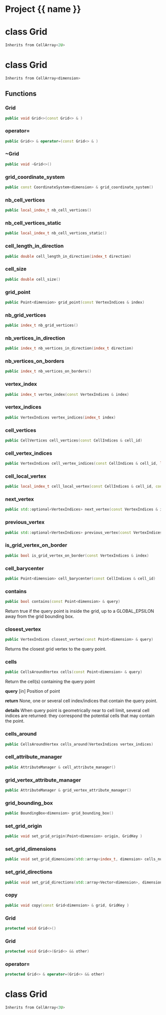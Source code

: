 <script setup>
import {useRoute} from 'vitepress'
const {path} = useRoute()
const tokens = path.split('/')
const words = tokens[2].split('-');
for (let i = 0; i < words.length; i++) {
    words[i] = words[i].charAt(0).toUpperCase() + words[i].slice(1);
    words[i] = words[i].replace('geode', 'Geode')
}
const name = words.join('-');
</script>
# Project {{ name }}

# class Grid


```cpp
Inherits from CellArray<2U>
```



# class Grid


```cpp
Inherits from CellArray<dimension>
```



## Functions

### Grid

```cpp
public void Grid<>(const Grid<> & )
```


### operator=

```cpp
public Grid<> & operator=(const Grid<> & )
```


### ~Grid

```cpp
public void ~Grid<>()
```


### grid_coordinate_system

```cpp
public const CoordinateSystem<dimension> & grid_coordinate_system()
```


### nb_cell_vertices

```cpp
public local_index_t nb_cell_vertices()
```


### nb_cell_vertices_static

```cpp
public local_index_t nb_cell_vertices_static()
```


### cell_length_in_direction

```cpp
public double cell_length_in_direction(index_t direction)
```


### cell_size

```cpp
public double cell_size()
```


### grid_point

```cpp
public Point<dimension> grid_point(const VertexIndices & index)
```


### nb_grid_vertices

```cpp
public index_t nb_grid_vertices()
```


### nb_vertices_in_direction

```cpp
public index_t nb_vertices_in_direction(index_t direction)
```


### nb_vertices_on_borders

```cpp
public index_t nb_vertices_on_borders()
```


### vertex_index

```cpp
public index_t vertex_index(const VertexIndices & index)
```

### vertex_indices

```cpp
public VertexIndices vertex_indices(index_t index)
```

### cell_vertices

```cpp
public CellVertices cell_vertices(const CellIndices & cell_id)
```


### cell_vertex_indices

```cpp
public VertexIndices cell_vertex_indices(const CellIndices & cell_id, local_index_t vertex_id)
```


### cell_local_vertex

```cpp
public local_index_t cell_local_vertex(const CellIndices & cell_id, const VertexIndices & vertex_id)
```


### next_vertex

```cpp
public std::optional<VertexIndices> next_vertex(const VertexIndices & index, index_t direction)
```


### previous_vertex

```cpp
public std::optional<VertexIndices> previous_vertex(const VertexIndices & index, index_t direction)
```


### is_grid_vertex_on_border

```cpp
public bool is_grid_vertex_on_border(const VertexIndices & index)
```


### cell_barycenter

```cpp
public Point<dimension> cell_barycenter(const CellIndices & cell_id)
```


### contains

```cpp
public bool contains(const Point<dimension> & query)
```


 Return true if the query point is inside the grid, up to a GLOBAL_EPSILON away from the grid bounding box.

### closest_vertex

```cpp
public VertexIndices closest_vertex(const Point<dimension> & query)
```


 Returns the closest grid vertex to the query point.

### cells

```cpp
public CellsAroundVertex cells(const Point<dimension> & query)
```


 Return the cell(s) containing the query point

**query** [in] Position of point

**return** None, one or several cell index/indices that contain the query point.

**details** When query point is geometrically near to cell limit, several cell indices are returned: they correspond the potential cells that may contain the point.

### cells_around

```cpp
public CellsAroundVertex cells_around(VertexIndices vertex_indices)
```


### cell_attribute_manager

```cpp
public AttributeManager & cell_attribute_manager()
```

### grid_vertex_attribute_manager

```cpp
public AttributeManager & grid_vertex_attribute_manager()
```

### grid_bounding_box

```cpp
public BoundingBox<dimension> grid_bounding_box()
```


### set_grid_origin

```cpp
public void set_grid_origin(Point<dimension> origin, GridKey )
```


### set_grid_dimensions

```cpp
public void set_grid_dimensions(std::array<index_t, dimension> cells_number, std::array<double, dimension> cells_length, GridKey )
```


### set_grid_directions

```cpp
public void set_grid_directions(std::array<Vector<dimension>, dimension> directions, GridKey )
```


### copy

```cpp
public void copy(const Grid<dimension> & grid, GridKey )
```


### Grid

```cpp
protected void Grid<>()
```


### Grid

```cpp
protected void Grid<>(Grid<> && other)
```


### operator=

```cpp
protected Grid<> & operator=(Grid<> && other)
```




# class Grid


```cpp
Inherits from CellArray<3U>
```



